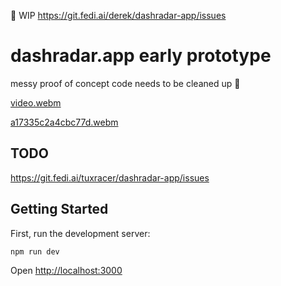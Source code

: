 🚧 WIP https://git.fedi.ai/derek/dashradar-app/issues


# dashradar.app early prototype

messy proof of concept code needs to be cleaned up 🧹

[video.webm](https://github.com/user-attachments/assets/daba32d4-837b-45f0-96a7-2fe643cbbd85)

[a17335c2a4cbc77d.webm](https://github.com/user-attachments/assets/418fadb6-061d-4f65-aa51-d93ad7dd4a0c)

## TODO

https://git.fedi.ai/tuxracer/dashradar-app/issues


## Getting Started

First, run the development server:

```bash
npm run dev
```

Open [http://localhost:3000](http://localhost:3000)
